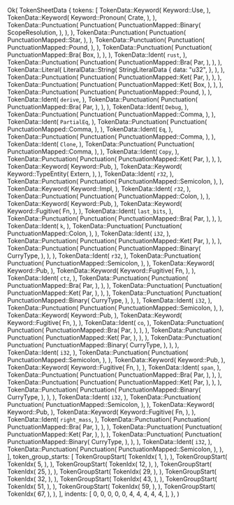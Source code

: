 Ok(
    TokenSheetData {
        tokens: [
            TokenData::Keyword(
                Keyword::Use,
            ),
            TokenData::Keyword(
                Keyword::Pronoun(
                    Crate,
                ),
            ),
            TokenData::Punctuation(
                Punctuation(
                    PunctuationMapped::Binary(
                        ScopeResolution,
                    ),
                ),
            ),
            TokenData::Punctuation(
                Punctuation(
                    PunctuationMapped::Star,
                ),
            ),
            TokenData::Punctuation(
                Punctuation(
                    PunctuationMapped::Pound,
                ),
            ),
            TokenData::Punctuation(
                Punctuation(
                    PunctuationMapped::Bra(
                        Box,
                    ),
                ),
            ),
            TokenData::Ident(
                `rust`,
            ),
            TokenData::Punctuation(
                Punctuation(
                    PunctuationMapped::Bra(
                        Par,
                    ),
                ),
            ),
            TokenData::Literal(
                LiteralData::String(
                    StringLiteralData {
                        data: "u32",
                    },
                ),
            ),
            TokenData::Punctuation(
                Punctuation(
                    PunctuationMapped::Ket(
                        Par,
                    ),
                ),
            ),
            TokenData::Punctuation(
                Punctuation(
                    PunctuationMapped::Ket(
                        Box,
                    ),
                ),
            ),
            TokenData::Punctuation(
                Punctuation(
                    PunctuationMapped::Pound,
                ),
            ),
            TokenData::Ident(
                `derive`,
            ),
            TokenData::Punctuation(
                Punctuation(
                    PunctuationMapped::Bra(
                        Par,
                    ),
                ),
            ),
            TokenData::Ident(
                `Debug`,
            ),
            TokenData::Punctuation(
                Punctuation(
                    PunctuationMapped::Comma,
                ),
            ),
            TokenData::Ident(
                `PartialEq`,
            ),
            TokenData::Punctuation(
                Punctuation(
                    PunctuationMapped::Comma,
                ),
            ),
            TokenData::Ident(
                `Eq`,
            ),
            TokenData::Punctuation(
                Punctuation(
                    PunctuationMapped::Comma,
                ),
            ),
            TokenData::Ident(
                `Clone`,
            ),
            TokenData::Punctuation(
                Punctuation(
                    PunctuationMapped::Comma,
                ),
            ),
            TokenData::Ident(
                `Copy`,
            ),
            TokenData::Punctuation(
                Punctuation(
                    PunctuationMapped::Ket(
                        Par,
                    ),
                ),
            ),
            TokenData::Keyword(
                Keyword::Pub,
            ),
            TokenData::Keyword(
                Keyword::TypeEntity(
                    Extern,
                ),
            ),
            TokenData::Ident(
                `r32`,
            ),
            TokenData::Punctuation(
                Punctuation(
                    PunctuationMapped::Semicolon,
                ),
            ),
            TokenData::Keyword(
                Keyword::Impl,
            ),
            TokenData::Ident(
                `r32`,
            ),
            TokenData::Punctuation(
                Punctuation(
                    PunctuationMapped::Colon,
                ),
            ),
            TokenData::Keyword(
                Keyword::Pub,
            ),
            TokenData::Keyword(
                Keyword::Fugitive(
                    Fn,
                ),
            ),
            TokenData::Ident(
                `last_bits`,
            ),
            TokenData::Punctuation(
                Punctuation(
                    PunctuationMapped::Bra(
                        Par,
                    ),
                ),
            ),
            TokenData::Ident(
                `k`,
            ),
            TokenData::Punctuation(
                Punctuation(
                    PunctuationMapped::Colon,
                ),
            ),
            TokenData::Ident(
                `i32`,
            ),
            TokenData::Punctuation(
                Punctuation(
                    PunctuationMapped::Ket(
                        Par,
                    ),
                ),
            ),
            TokenData::Punctuation(
                Punctuation(
                    PunctuationMapped::Binary(
                        CurryType,
                    ),
                ),
            ),
            TokenData::Ident(
                `r32`,
            ),
            TokenData::Punctuation(
                Punctuation(
                    PunctuationMapped::Semicolon,
                ),
            ),
            TokenData::Keyword(
                Keyword::Pub,
            ),
            TokenData::Keyword(
                Keyword::Fugitive(
                    Fn,
                ),
            ),
            TokenData::Ident(
                `ctz`,
            ),
            TokenData::Punctuation(
                Punctuation(
                    PunctuationMapped::Bra(
                        Par,
                    ),
                ),
            ),
            TokenData::Punctuation(
                Punctuation(
                    PunctuationMapped::Ket(
                        Par,
                    ),
                ),
            ),
            TokenData::Punctuation(
                Punctuation(
                    PunctuationMapped::Binary(
                        CurryType,
                    ),
                ),
            ),
            TokenData::Ident(
                `i32`,
            ),
            TokenData::Punctuation(
                Punctuation(
                    PunctuationMapped::Semicolon,
                ),
            ),
            TokenData::Keyword(
                Keyword::Pub,
            ),
            TokenData::Keyword(
                Keyword::Fugitive(
                    Fn,
                ),
            ),
            TokenData::Ident(
                `co`,
            ),
            TokenData::Punctuation(
                Punctuation(
                    PunctuationMapped::Bra(
                        Par,
                    ),
                ),
            ),
            TokenData::Punctuation(
                Punctuation(
                    PunctuationMapped::Ket(
                        Par,
                    ),
                ),
            ),
            TokenData::Punctuation(
                Punctuation(
                    PunctuationMapped::Binary(
                        CurryType,
                    ),
                ),
            ),
            TokenData::Ident(
                `i32`,
            ),
            TokenData::Punctuation(
                Punctuation(
                    PunctuationMapped::Semicolon,
                ),
            ),
            TokenData::Keyword(
                Keyword::Pub,
            ),
            TokenData::Keyword(
                Keyword::Fugitive(
                    Fn,
                ),
            ),
            TokenData::Ident(
                `span`,
            ),
            TokenData::Punctuation(
                Punctuation(
                    PunctuationMapped::Bra(
                        Par,
                    ),
                ),
            ),
            TokenData::Punctuation(
                Punctuation(
                    PunctuationMapped::Ket(
                        Par,
                    ),
                ),
            ),
            TokenData::Punctuation(
                Punctuation(
                    PunctuationMapped::Binary(
                        CurryType,
                    ),
                ),
            ),
            TokenData::Ident(
                `i32`,
            ),
            TokenData::Punctuation(
                Punctuation(
                    PunctuationMapped::Semicolon,
                ),
            ),
            TokenData::Keyword(
                Keyword::Pub,
            ),
            TokenData::Keyword(
                Keyword::Fugitive(
                    Fn,
                ),
            ),
            TokenData::Ident(
                `right_mass`,
            ),
            TokenData::Punctuation(
                Punctuation(
                    PunctuationMapped::Bra(
                        Par,
                    ),
                ),
            ),
            TokenData::Punctuation(
                Punctuation(
                    PunctuationMapped::Ket(
                        Par,
                    ),
                ),
            ),
            TokenData::Punctuation(
                Punctuation(
                    PunctuationMapped::Binary(
                        CurryType,
                    ),
                ),
            ),
            TokenData::Ident(
                `i32`,
            ),
            TokenData::Punctuation(
                Punctuation(
                    PunctuationMapped::Semicolon,
                ),
            ),
        ],
        token_group_starts: [
            TokenGroupStart(
                TokenIdx(
                    1,
                ),
            ),
            TokenGroupStart(
                TokenIdx(
                    5,
                ),
            ),
            TokenGroupStart(
                TokenIdx(
                    12,
                ),
            ),
            TokenGroupStart(
                TokenIdx(
                    25,
                ),
            ),
            TokenGroupStart(
                TokenIdx(
                    29,
                ),
            ),
            TokenGroupStart(
                TokenIdx(
                    32,
                ),
            ),
            TokenGroupStart(
                TokenIdx(
                    43,
                ),
            ),
            TokenGroupStart(
                TokenIdx(
                    51,
                ),
            ),
            TokenGroupStart(
                TokenIdx(
                    59,
                ),
            ),
            TokenGroupStart(
                TokenIdx(
                    67,
                ),
            ),
        ],
        indents: [
            0,
            0,
            0,
            0,
            0,
            4,
            4,
            4,
            4,
            4,
        ],
    },
)